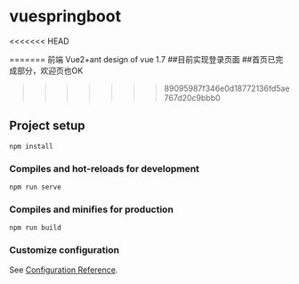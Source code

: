# vuespringboot
<<<<<<< HEAD

=======
前端 Vue2+ant design of vue 1.7
##目前实现登录页面
##首页已完成部分，欢迎页也OK
>>>>>>> 89095987f346e0d18772136fd5ae767d20c9bbb0
## Project setup
```
npm install
```

### Compiles and hot-reloads for development
```
npm run serve
```

### Compiles and minifies for production
```
npm run build
```

### Customize configuration
See [Configuration Reference](https://cli.vuejs.org/config/).
